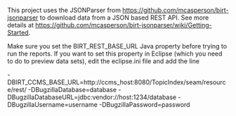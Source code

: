 This project uses the JSONParser from https://github.com/mcasperson/birt-jsonparser to download data from a JSON based REST API. See more details at https://github.com/mcasperson/birt-jsonparser/wiki/Getting-Started.

Make sure you set the BIRT_REST_BASE_URL Java property before trying to run the reports. If you want to set this property in Eclipse (which you need to do to preview data sets), edit the eclipse.ini file and add the line

-DBIRT_CCMS_BASE_URL=http://ccms_host:8080/TopicIndex/seam/resource/rest/
-DBugzillaDatabase=database
-DBugzillaDatabaseURL=jdbc:vendor://host:1234/database
-DBugzillaUsername=username
-DBugzillaPassword=password
